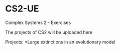 # CS2-UE
Complex Systems 2 - Exercises

The projects of CS2 will be uploaded here

Projects:
*Large extinctions in an evolutionary model
